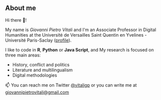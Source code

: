 ## About me

Hi there 👋! 

My name is *Giovanni Pietro Vitali* and I'm an Associate Professor in Digital Humanities at the Université de Versailles Saint Quentin en Yvelines - Université Paris-Saclay ([profile](https://www.dypac.uvsq.fr/m-giovanni-vitali/)).

I like to code in **R**, **Python** or **Java Script**, and My research is focused on three main areas:
- History, conflict and politics
- Literature and multilingualism
- Digital methodologies 

📫 You can reach me on Twitter [@vitaligp](https://twitter.com/vitaligp) or you can write me at giovannipietrovitali@gmail.com


<!--
**digitalkoine/digitalkoine** is a ✨ _special_ ✨ repository because its `README.md` (this file) appears on your GitHub profile.

Here are some ideas to get you started:

- 🔭 I’m currently working on ...
- 🌱 I’m currently learning ...
- 👯 I’m looking to collaborate on ...
- 🤔 I’m looking for help with ...
- 💬 Ask me about ...
- 📫 How to reach me: ...
- 😄 Pronouns: ...
- ⚡ Fun fact: ...
-->
